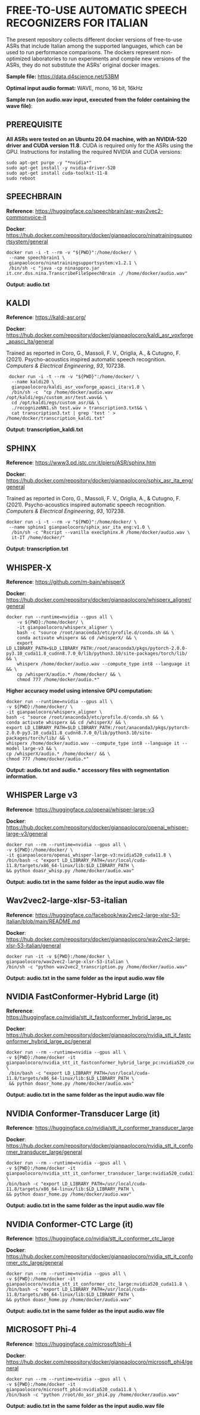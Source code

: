 
# FREE-TO-USE AUTOMATIC SPEECH RECOGNIZERS FOR ITALIAN
The present repository collects different docker versions of free-to-use ASRs that include Italian among the supported languages, which can be used to run performance comparisons. The dockers represent non-optimized laboratories to run experiments and compile new versions of the ASRs, they do not substitute the ASRs' original docker images.

**Sample file:** https://data.d4science.net/53BM

**Optimal input audio format:** WAVE, mono, 16 bit, 16kHz

**Sample run (on audio.wav input, executed from the folder containing the wave file)**:

## PREREQUISITE
**All ASRs were tested on an Ubuntu 20.04 machine, with an NVIDIA-520 driver and CUDA version 11.8**. CUDA is required only for the ASRs using the GPU.
Instructions for installing the required NVIDIA and CUDA versions:

    sudo apt-get purge -y "*nvidia*"
    sudo apt-get install -y nvidia-driver-520
    sudo apt-get install cuda-toolkit-11-8
    sudo reboot

## SPEECHBRAIN
**Reference**: https://huggingface.co/speechbrain/asr-wav2vec2-commonvoice-it

**Docker**: https://hub.docker.com/repository/docker/gianpaolocoro/ninatrainingsupportsystem/general

    docker run -i -t --rm -v "${PWD}":/home/docker/ \
     --name speechbrain1 \
     gianpaolocoro/ninatrainingsupportsystem:v1.2.1 \
     /bin/sh -c "java -cp ninasppro.jar it.cnr.dss.nina.TranscribeFileSpeechBrain ./ /home/docker/audio.wav"

 **Output: audio.txt**
 

## KALDI
**Reference**: https://kaldi-asr.org/

**Docker**: https://hub.docker.com/repository/docker/gianpaolocoro/kaldi_asr_voxforge_apasci_ita/general

Trained as reported in Coro, G., Massoli, F. V., Origlia, A., & Cutugno, F. (2021). Psycho-acoustics inspired automatic speech recognition. _Computers & Electrical Engineering_, _93_, 107238.

     docker run -i -t --rm -v "${PWD}":/home/docker/ \
      --name kaldi20 \
      gianpaolocoro/kaldi_asr_voxforge_apasci_ita:v1.0 \
      /bin/sh -c  "cp /home/docker/audio.wav /opt/kaldi/egs/custom_asr/test.wav&& \
      cd /opt/kaldi/egs/custom_asr/&& \
      ./recognizeNN1.sh test.wav > transcription3.txt&& \
      cat transcription3.txt | grep 'test ' > /home/docker/transcription_kaldi.txt"

  
  **Output: transcription_kaldi.txt**
   
## SPHINX
**Reference**: https://www3.pd.istc.cnr.it/piero/ASR/sphinx.htm

**Docker**: https://hub.docker.com/repository/docker/gianpaolocoro/sphix_asr_ita_eng/general

Trained as reported in Coro, G., Massoli, F. V., Origlia, A., & Cutugno, F. (2021). Psycho-acoustics inspired automatic speech recognition. _Computers & Electrical Engineering_, _93_, 107238.

    docker run -i -t --rm -v "${PWD}":/home/docker/ \
     --name sphinx1 gianpaolocoro/sphix_asr_ita_eng:v1.0 \
      /bin/sh -c "Rscript --vanilla execSphinx.R /home/docker/audio.wav \
      it-IT /home/docker/"
      
  **Output: transcription.txt**

## WHISPER-X  
**Reference**: https://github.com/m-bain/whisperX

**Docker**: https://hub.docker.com/repository/docker/gianpaolocoro/whisperx_aligner/general

    docker run --runtime=nvidia --gpus all \
    	-v ${PWD}:/home/docker/ \
    	-it gianpaolocoro/whisperx_aligner \
    	bash -c "source /root/anaconda3/etc/profile.d/conda.sh && \
    	conda activate whisperx && cd /whisperX/ && \
    	export LD_LIBRARY_PATH=$LD_LIBRARY_PATH:/root/anaconda3/pkgs/pytorch-2.0.0-py3.10_cuda11.8_cudnn8.7.0_0/lib/python3.10/site-packages/torch/lib/ && \
    	whisperx /home/docker/audio.wav --compute_type int8 --language it && \
    	cp /whisperX/audio.* /home/docker/ && \
    	chmod 777 /home/docker/audio.*"

**Higher accuracy model using intensive GPU computation:**

    docker run --runtime=nvidia --gpus all \
    -v ${PWD}:/home/docker/ \
    -it gianpaolocoro/whisperx_aligner \
    bash -c "source /root/anaconda3/etc/profile.d/conda.sh && \
    conda activate whisperx && cd /whisperX/ && \
    export LD_LIBRARY_PATH=$LD_LIBRARY_PATH:/root/anaconda3/pkgs/pytorch-2.0.0-py3.10_cuda11.8_cudnn8.7.0_0/lib/python3.10/site-packages/torch/lib/ && \
    whisperx /home/docker/audio.wav --compute_type int8 --language it --model large-v3 && \
    cp /whisperX/audio.* /home/docker/ && \
    chmod 777 /home/docker/audio.*"
    
**Output: audio.txt and audio.\* accessory files with segmentation information.**

## WHISPER Large v3
**Reference**: https://huggingface.co/openai/whisper-large-v3

**Docker**: https://hub.docker.com/repository/docker/gianpaolocoro/openai_whisper-large-v3/general

    docker run --rm --runtime=nvidia --gpus all \
    -v ${PWD}:/home/docker/ \
    -it gianpaolocoro/openai_whisper-large-v3:nvidia520_cuda11.8 \
    /bin/bash -c "export LD_LIBRARY_PATH=/usr/local/cuda-11.8/targets/x86_64-linux/lib:$LD_LIBRARY_PATH \
    && python doasr_whisp.py /home/docker/audio.wav"

**Output: audio.txt in the same folder as the input audio.wav file**

## Wav2vec2-large-xlsr-53-italian  
**Reference**: https://huggingface.co/facebook/wav2vec2-large-xlsr-53-italian/blob/main/README.md

**Docker**: https://hub.docker.com/repository/docker/gianpaolocoro/wav2vec2-large-xlsr-53-italian/general

    docker run -it -v ${PWD}:/home/docker \
    gianpaolocoro/wav2vec2-large-xlsr-53-italian \
    /bin/sh -c "python wav2vec2_transcription.py /home/docker/audio.wav"
    
       
**Output: audio.txt in the same folder as the input audio.wav file**

## NVIDIA FastConformer-Hybrid Large (it)
**Reference**: https://huggingface.co/nvidia/stt_it_fastconformer_hybrid_large_pc

**Docker**: https://hub.docker.com/repository/docker/gianpaolocoro/nvidia_stt_it_fastconformer_hybrid_large_pc/general

    docker run --rm --runtime=nvidia --gpus all \
    -v ${PWD}:/home/docker -it gianpaolocoro/nvidia_stt_it_fastconformer_hybrid_large_pc:nvidia520_cuda11.8 \
     /bin/bash -c "export LD_LIBRARY_PATH=/usr/local/cuda-11.8/targets/x86_64-linux/lib:$LD_LIBRARY_PATH \
     && python doasr_home.py /home/docker/audio.wav"
     
       
**Output: audio.txt in the same folder as the input audio.wav file**

## NVIDIA Conformer-Transducer Large (it) 
**Reference**: https://huggingface.co/nvidia/stt_it_conformer_transducer_large

**Docker**: https://hub.docker.com/repository/docker/gianpaolocoro/nvidia_stt_it_conformer_transducer_large/general

    docker run --rm --runtime=nvidia --gpus all \
    -v ${PWD}:/home/docker -it gianpaolocoro/nvidia_stt_it_conformer_transducer_large:nvidia520_cuda11.8 \
    /bin/bash -c "export LD_LIBRARY_PATH=/usr/local/cuda-11.8/targets/x86_64-linux/lib:$LD_LIBRARY_PATH \
    && python doasr_home.py /home/docker/audio.wav"

**Output: audio.txt in the same folder as the input audio.wav file**


## NVIDIA Conformer-CTC Large (it) 
**Reference**: https://huggingface.co/nvidia/stt_it_conformer_ctc_large

**Docker**: https://hub.docker.com/repository/docker/gianpaolocoro/nvidia_stt_it_conformer_ctc_large/general

    docker run --rm --runtime=nvidia --gpus all \
    -v ${PWD}:/home/docker -it  gianpaolocoro/nvidia_stt_it_conformer_ctc_large:nvidia520_cuda11.8 \
    /bin/bash -c "export LD_LIBRARY_PATH=/usr/local/cuda-11.8/targets/x86_64-linux/lib:$LD_LIBRARY_PATH \
    && python doasr_home.py /home/docker/audio.wav"


**Output: audio.txt in the same folder as the input audio.wav file**

## MICROSOFT Phi-4 
**Reference**: https://huggingface.co/microsoft/phi-4

**Docker**: https://hub.docker.com/repository/docker/gianpaolocoro/microsoft_phi4/general

    docker run --rm --runtime=nvidia --gpus all \
    -v ${PWD}:/home/docker -it gianpaolocoro/microsoft_phi4:nvidia520_cuda11.8 \
    /bin/bash -c "python /root/do_asr_phi4.py /home/docker/audio.wav"
    
**Output: audio.txt in the same folder as the input audio.wav file**

